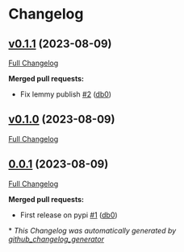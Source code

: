 # Changelog

## [v0.1.1](https://github.com/db0/pythonseer/tree/v0.1.1) (2023-08-09)

[Full Changelog](https://github.com/db0/pythonseer/compare/v0.1.0...v0.1.1)

**Merged pull requests:**

- Fix lemmy publish [\#2](https://github.com/db0/pythonseer/pull/2) ([db0](https://github.com/db0))

## [v0.1.0](https://github.com/db0/pythonseer/tree/v0.1.0) (2023-08-09)

[Full Changelog](https://github.com/db0/pythonseer/compare/0.0.1...v0.1.0)

## [0.0.1](https://github.com/db0/pythonseer/tree/0.0.1) (2023-08-09)

[Full Changelog](https://github.com/db0/pythonseer/compare/41d38f11b23fe5f15caf0078e50a175cbcfecb07...0.0.1)

**Merged pull requests:**

- First release on pypi [\#1](https://github.com/db0/pythonseer/pull/1) ([db0](https://github.com/db0))



\* *This Changelog was automatically generated by [github_changelog_generator](https://github.com/github-changelog-generator/github-changelog-generator)*
